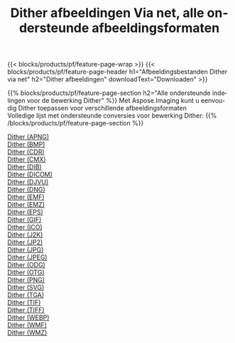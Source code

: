 ﻿---
title: Dither afbeeldingen Via net, alle ondersteunde afbeeldingsformaten 
weight: 3920
url: /nl/net/dither 
lang: nl
langdirlevel: 2
locales: zh-hans,ja,it,ru,de,es,fr,nl,id,lt,pl,pt,vi,tr,ko,zh-hant,ar,hi,th,sv,cs,uk,he
description: Met behulp van Aspose.Imaging kunt u eenvoudig Dither afbeeldingen maken via net
---

{{< blocks/products/pf/feature-page-wrap >}}
{{< blocks/products/pf/feature-page-header h1="Afbeeldingsbestanden Dither via net" h2="Dither afbeeldingen" downloadText="Downloaden" >}}


{{% blocks/products/pf/feature-page-section  h2="Alle ondersteunde indelingen voor de bewerking Dither" %}}
Met Aspose.Imaging kunt u eenvoudig Dither toepassen voor verschillende afbeeldingsformaten
<br/>
Volledige lijst met ondersteunde conversies voor bewerking Dither:
{{% /blocks/products/pf/feature-page-section %}}
<div class="container-fluid productfamilypage bg-gray">
    <div class="convertypes bg-gray agp-content section">
        <div class="container">
		<div class="row other-converters">
		    <div class='col-md-2 other-converter remove-lp remove-rp'><a href="/imaging/nl/net/dither/apng" >Dither (APNG)</a></div><div class='col-md-2 other-converter remove-lp remove-rp'><a href="/imaging/nl/net/dither/bmp" >Dither (BMP)</a></div><div class='col-md-2 other-converter remove-lp remove-rp'><a href="/imaging/nl/net/dither/cdr" >Dither (CDR)</a></div><div class='col-md-2 other-converter remove-lp remove-rp'><a href="/imaging/nl/net/dither/cmx" >Dither (CMX)</a></div><div class='col-md-2 other-converter remove-lp remove-rp'><a href="/imaging/nl/net/dither/dib" >Dither (DIB)</a></div><div class='col-md-2 other-converter remove-lp remove-rp'><a href="/imaging/nl/net/dither/dicom" >Dither (DICOM)</a></div><div class='col-md-2 other-converter remove-lp remove-rp'><a href="/imaging/nl/net/dither/djvu" >Dither (DJVU)</a></div><div class='col-md-2 other-converter remove-lp remove-rp'><a href="/imaging/nl/net/dither/dng" >Dither (DNG)</a></div><div class='col-md-2 other-converter remove-lp remove-rp'><a href="/imaging/nl/net/dither/emf" >Dither (EMF)</a></div><div class='col-md-2 other-converter remove-lp remove-rp'><a href="/imaging/nl/net/dither/emz" >Dither (EMZ)</a></div><div class='col-md-2 other-converter remove-lp remove-rp'><a href="/imaging/nl/net/dither/eps" >Dither (EPS)</a></div><div class='col-md-2 other-converter remove-lp remove-rp'><a href="/imaging/nl/net/dither/gif" >Dither (GIF)</a></div><div class='col-md-2 other-converter remove-lp remove-rp'><a href="/imaging/nl/net/dither/ico" >Dither (ICO)</a></div><div class='col-md-2 other-converter remove-lp remove-rp'><a href="/imaging/nl/net/dither/j2k" >Dither (J2K)</a></div><div class='col-md-2 other-converter remove-lp remove-rp'><a href="/imaging/nl/net/dither/jp2" >Dither (JP2)</a></div><div class='col-md-2 other-converter remove-lp remove-rp'><a href="/imaging/nl/net/dither/jpg" >Dither (JPG)</a></div><div class='col-md-2 other-converter remove-lp remove-rp'><a href="/imaging/nl/net/dither/jpeg" >Dither (JPEG)</a></div><div class='col-md-2 other-converter remove-lp remove-rp'><a href="/imaging/nl/net/dither/odg" >Dither (ODG)</a></div><div class='col-md-2 other-converter remove-lp remove-rp'><a href="/imaging/nl/net/dither/otg" >Dither (OTG)</a></div><div class='col-md-2 other-converter remove-lp remove-rp'><a href="/imaging/nl/net/dither/png" >Dither (PNG)</a></div><div class='col-md-2 other-converter remove-lp remove-rp'><a href="/imaging/nl/net/dither/svg" >Dither (SVG)</a></div><div class='col-md-2 other-converter remove-lp remove-rp'><a href="/imaging/nl/net/dither/tga" >Dither (TGA)</a></div><div class='col-md-2 other-converter remove-lp remove-rp'><a href="/imaging/nl/net/dither/tif" >Dither (TIF)</a></div><div class='col-md-2 other-converter remove-lp remove-rp'><a href="/imaging/nl/net/dither/tiff" >Dither (TIFF)</a></div><div class='col-md-2 other-converter remove-lp remove-rp'><a href="/imaging/nl/net/dither/webp" >Dither (WEBP)</a></div><div class='col-md-2 other-converter remove-lp remove-rp'><a href="/imaging/nl/net/dither/wmf" >Dither (WMF)</a></div><div class='col-md-2 other-converter remove-lp remove-rp'><a href="/imaging/nl/net/dither/wmz" >Dither (WMZ)</a></div>
                </div>
        </div>
    </div>
</div>
<br/>
